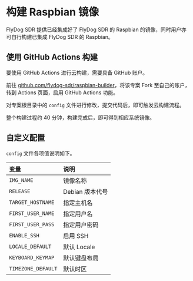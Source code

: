# 构建 Raspbian 镜像

FlyDog SDR 提供已经集成好了 FlyDog SDR 的 Raspbian 的镜像，同时用户亦可自行构建已集成 FlyDog SDR 的 Raspbian。

## 使用 GitHub Actions 构建

要使用 GitHub Actions 进行云构建，需要具备 GitHub 账户。

前往 [github.com/flydog-sdr/raspbian-builder](https://github.com/flydog-sdr/raspbian-builder)，将该专案 Fork 至自己的账户，转到 Actions 页面，启用 GitHub Actions 功能。

对专案根目录中的 `config` 文件进行修改，提交代码后，即可触发云构建流程。

整个构建过程约 40 分钟，构建完成后，即可得到相应系统镜像。

## 自定义配置

`config` 文件各项值说明如下。

| 变量 | 说明 |
| :--- | :--- |
| `IMG_NAME` | 镜像名称 |
| `RELEASE` | Debian 版本代号 |
| `TARGET_HOSTNAME` | 指定主机名 |
| `FIRST_USER_NAME` | 指定用户名 |
| `FIRST_USER_PASS` | 指定用户密码 |
| `ENABLE_SSH` | 启用 SSH |
| `LOCALE_DEFAULT` | 默认 Locale |
| `KEYBOARD_KEYMAP` | 默认键盘布局 |
| `TIMEZONE_DEFAULT` | 默认时区 |
